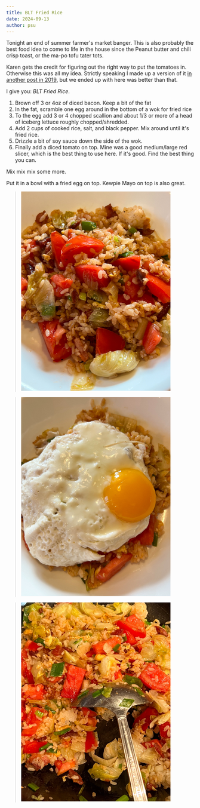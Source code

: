 ```yaml
---
title: BLT Fried Rice
date: 2024-09-13
author: psu
---
```


Tonight an end of summer farmer's market banger. This is also probably the best food idea
to come to life in the house since the Peanut butter and chili crisp toast, or the ma-po tofu
tater tots. 

Karen gets the credit for figuring out the right way to put the tomatoes in. Otherwise
this was all my idea. Strictly speaking I made up a version of it [in another post in
2019](https://mutable-states.com/fried-rice-updated.html), but we ended up with here was
better than that.

I give you: *BLT Fried Rice*.

1. Brown off 3 or 4oz of diced bacon. Keep a bit of the fat
2. In the fat, scramble one egg around in the bottom of a wok for fried rice
3. To the egg add 3 or 4 chopped scallion and about 1/3 or more of a head of iceberg
   lettuce roughly chopped/shredded.
4. Add 2 cups of cooked rice, salt, and black pepper. Mix around until it's fried rice.
5. Drizzle a bit of soy sauce down the side of the wok.
6. Finally add a diced tomato on top. Mine was a good medium/large red slicer, which is
   the best thing to use here. If it's good. Find the best thing you can.

Mix mix mix some more.

Put it in a bowl with a fried egg on top. Kewpie Mayo on top is also great.

> <a href="images/IMG_4403.jpg"><img src="images/IMG_4403.jpg" width=400
title="BLT fried rice" alt="BLT fried rice"></a>

> <a href="images/IMG_4409.jpg"><img src="images/IMG_4409.jpg" width=400
title="BLT fried rice" alt="BLT fried rice"></a>

> <a href="images/IMG_4393.jpg"><img src="images/IMG_4393.jpg" width=400
title="BLT fried rice" alt="BLT fried rice"></a>

